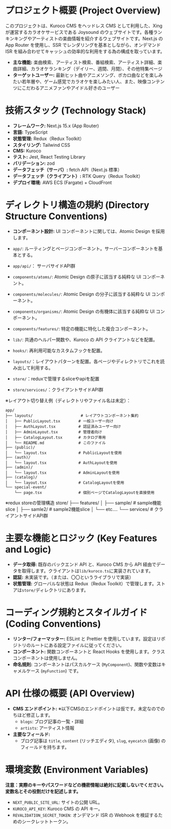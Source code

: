 # プロジェクト概要 (Project Overview)

このプロジェクトは、Kuroco CMS をヘッドレス CMS として利用した、Xing が運営するカラオケサービスである Joysound のウェブサイトです。各種ランキンキングやアーティストの楽曲情報を紹介するウェブサイトです。Next.js の App Router を使用し、SSR でレンダリングを基本としながら、オンデマンド ISR を組み合わせてキャッシュの効率的な利用をする為の構成を取っています。

- **主な機能:** 楽曲検索、アーティスト検索、番組検索、アーティスト詳細、楽曲詳細、カラオケランキング（デイリー、週間、月間）、その他特集ページ
- **ターゲットユーザー:** 最新ヒット曲やアニメソング、ボカロ曲などを楽しみたい若年層や、ゲーム感覚でカラオケを楽しみたい人、また、映像コンテンツにこだわるアニメファンやアイドル好きのユーザー

# 技術スタック (Technology Stack)

- **フレームワーク:** Next.js 15.x (App Router)
- **言語:** TypeScript
- **状態管理:** Redux（Redux Toolkit）
- **スタイリング:** Tailwind CSS
- **CMS:** Kuroco
- **テスト:** Jest, React Testing Library
- **バリデーション:** zod
- **データフェッチ（サーバ）:** fetch API（Next.js 標準）
- **データフェッチ（クライアント）:** RTK Query（Redux Toolkit）
- **デプロイ環境:** AWS ECS (Fargate) + CloudFront

# ディレクトリ構造の規約 (Directory Structure Conventions)

- **コンポーネント設計:** UI コンポーネントに関しては、Atomic Design を採用します。

- `app/`: ルーティングとページコンポーネント。サーバーコンポーネントを基本とする。
- `app/api/`： サーバサイドAPI群
- `components/atoms/`: Atomic Design の原子に該当する純粋な UI コンポーネント。
- `components/molecules/`: Atomic Design の分子に該当する純粋な UI コンポーネント。
- `components/organisms/`: Atomic Design の有機体に該当する純粋な UI コンポーネント。
- `components/features/`: 特定の機能に特化した複合コンポーネント。
- `lib/`: 共通のヘルパー関数や、Kuroco の API クライアントなどを配置。
- `hooks/`: 再利用可能なカスタムフックを配置。
- `layouts/`：レイアウトパターンを配置。各ページやディレクトリでこれを読み出して利用する。
- `store/`：reduxで管理するsliceやapiを配置
- `store/services/`：クライアントサイドAPI群

※レイアウト切り替え例（ディレクトリやファイル名は未定）：

```
app/
├── layouts/                     # レイアウトコンポーネント集約
│   ├── PublicLayout.tsx        # 一般ユーザー向け
│   ├── AuthLayout.tsx          # 認証済みユーザー向け
│   ├── AdminLayout.tsx         # 管理者向け
│   ├── CatalogLayout.tsx       # カタログ専用
│   └── README.md               # このファイル
├── (public)/
│   └── layout.tsx              # PublicLayoutを使用
├── (auth)/
│   └── layout.tsx              # AuthLayoutを使用
├── (admin)/
│   └── layout.tsx              # AdminLayoutを使用
├── (catalog)/
│   └── layout.tsx              # CatalogLayoutを使用
└── special-event/
    └── page.tsx                # 個別ページでCatalogLayoutを直接使用
```

※redux storeの管理構造
store/
├── features/
│ ├── sample/ # sample機能slice
│ ├── samle2/ # sample2機能slice
│ └── etc....
└── services/ # クライアントサイドAPI群

# 主要な機能とロジック (Key Features and Logic)

- **データ取得:** 既存のバックエンド API と、Kuroco CMS から API 経由でデータを取得します。クライアントは`lib/kuroco.ts`に実装されています。
- **認証:** 未実装です。（または、〇〇というライブラリで実装）
- **状態管理:** グローバルな状態は Redux（Redux Toolkit）で管理します。ストアは`store/`ディレクトリにあります。

# コーディング規約とスタイルガイド (Coding Conventions)

- **リンター/フォーマッター:** ESLint と Prettier を使用しています。設定はリポジトリのルートにある設定ファイルに従ってください。
- **コンポーネント:** 関数コンポーネントと React Hooks を使用します。クラスコンポーネントは使用しません。
- **命名規則:** コンポーネントはパスカルケース (`MyComponent`)、関数や変数はキャメルケース (`myFunction`) です。

# API 仕様の概要 (API Overview)

- **CMS エンドポイント:**
  ※以下CMSのエンドポイントは仮です。未定なのでのちほど修正します。
  - `blogs`: ブログ記事の一覧・詳細
  - `artists`: アーティスト情報
- **主要なフィールド:**
  - ブログ記事は `title`, `content` (リッチエディタ), `slug`, `eyecatch` (画像) のフィールドを持ちます。

# 環境変数 (Environment Variables)

**注意：実際のキーやパスワードなどの機密情報は絶対に記載しないでください。変数名とその役割だけを記述します。**

- `NEXT_PUBLIC_SITE_URL`: サイトの公開 URL。
- `KUROCO_API_KEY`: Kuroco CMS の API キー。
- `REVALIDATION_SECRET_TOKEN`: オンデマンド ISR の Webhook を検証するためのシークレットトークン。
